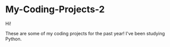 # My-Coding-Projects-2

Hi! 

These are some of my coding projects for the past year! I've been studying Python.
